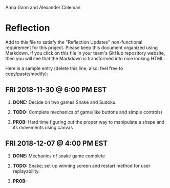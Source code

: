 Anna Gann and Alexander Coleman
# Reflection

Add to this file to satisfy the "Reflection Updates" non-functional requirement
for this project. Please keep this document organized using Markdown. If you
click on this file in your team's GitHub repository website, then you will see
that the Markdown is transformed into nice looking HTML. 

Here is a sample entry (delete this line; also: feel free to copy/paste/modify):

## FRI 2018-11-30 @ 6:00 PM EST

1. **DONE:** Decide on two games Snake and Sudoku. 

2. **TODO:** Complete mechanics of game(like buttons and simple controls)

3. **PROB:** Hard time figuring out the proper way to manipulate a shape and its movements using canvas

## FRI 2018-12-07 @ 4:00 PM EST

1. **DONE:** Mechanics of snake game complete

2. **TODO:** Snake; set up winning screen and restart method for user replayability.

3. **PROB:** 
